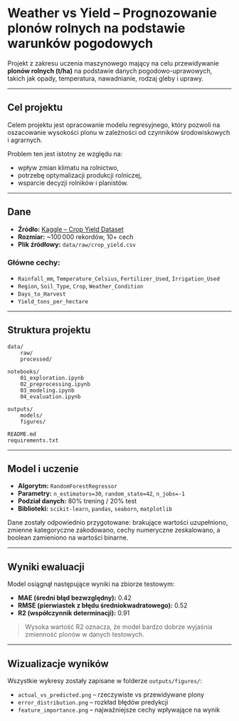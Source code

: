 # Weather vs Yield – Prognozowanie plonów rolnych na podstawie warunków pogodowych

Projekt z zakresu uczenia maszynowego mający na celu przewidywanie **plonów rolnych (t/ha)** na podstawie danych pogodowo-uprawowych, takich jak opady, temperatura, nawadnianie, rodzaj gleby i uprawy.

---

## Cel projektu

Celem projektu jest opracowanie modelu regresyjnego, który pozwoli na oszacowanie wysokości plonu w zależności od czynników środowiskowych i agrarnych.

Problem ten jest istotny ze względu na:
- wpływ zmian klimatu na rolnictwo,
- potrzebę optymalizacji produkcji rolniczej,
- wsparcie decyzji rolników i planistów.

---

## Dane

- **Źródło:** [Kaggle – Crop Yield Dataset](https://www.kaggle.com/datasets/samuelotiattakorah/agriculture-crop-yield/)
- **Rozmiar:** ~100 000 rekordów, 10+ cech
- **Plik źródłowy:** `data/raw/crop_yield.csv`

### Główne cechy:
- `Rainfall_mm`, `Temperature_Celsius`, `Fertilizer_Used`, `Irrigation_Used`
- `Region`, `Soil_Type`, `Crop`, `Weather_Condition`
- `Days_to_Harvest`
- `Yield_tons_per_hectare`

---

## Struktura projektu
    data/
        raw/
        processed/

    notebooks/
        01_exploration.ipynb
        02_preprocessing.ipynb
        03_modeling.ipynb
        04_evaluation.ipynb

    outputs/
        models/
        figures/

    README.md
    requirements.txt
    
---

## Model i uczenie

- **Algorytm:** `RandomForestRegressor`
- **Parametry:** `n_estimators=30`, `random_state=42`, `n_jobs=-1`
- **Podział danych:** 80% trening / 20% test
- **Biblioteki:** `scikit-learn`, `pandas`, `seaborn`, `matplotlib`

Dane zostały odpowiednio przygotowane: brakujące wartości uzupełniono, zmienne kategoryczne zakodowano, cechy numeryczne zeskalowano, a boolean zamieniono na wartości binarne.

---

## Wyniki ewaluacji

Model osiągnął następujące wyniki na zbiorze testowym:

- **MAE (średni błąd bezwzględny):** 0.42
- **RMSE (pierwiastek z błędu średniokwadratowego):** 0.52
- **R2 (współczynnik determinacji):** 0.91

> Wysoka wartość R2 oznacza, że model bardzo dobrze wyjaśnia zmienność plonów w danych testowych.

---

## Wizualizacje wyników

Wszystkie wykresy zostały zapisane w folderze `outputs/figures/`:

- `actual_vs_predicted.png` – rzeczywiste vs przewidywane plony
- `error_distribution.png` – rozkład błędów predykcji
- `feature_importance.png` – najważniejsze cechy wpływające na wynik
